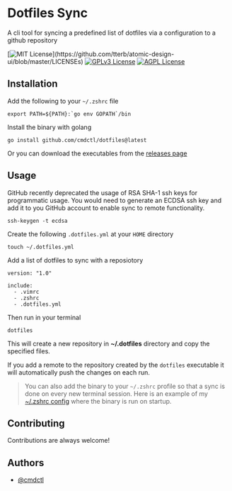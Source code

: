 
# Dotfiles Sync

A cli tool for syncing a predefined list of dotfiles via a configuration
to a github repository




[![MIT License](https://img.shields.io/apm/l/atomic-design-ui.svg?)](https://github.com/tterb/atomic-design-ui/blob/master/LICENSEs)
[![GPLv3 License](https://img.shields.io/badge/License-GPL%20v3-yellow.svg)](https://opensource.org/licenses/)
[![AGPL License](https://img.shields.io/badge/license-AGPL-blue.svg)](http://www.gnu.org/licenses/agpl-3.0)


## Installation

Add the following to your `~/.zshrc` file
```
export PATH=${PATH}:`go env GOPATH`/bin
```
Install the binary with golang
```
go install github.com/cmdctl/dotfiles@latest
```
Or you can download the executables from the [releases page](https://github.com/cmdctl/dotfiles/releases/tag/v0.1.2)

## Usage
GitHub recently deprecated the usage of RSA SHA-1 ssh keys for programmatic usage.
You would need to generate an ECDSA ssh key and add it to you GitHub account to enable sync to remote functionality.
```
ssh-keygen -t ecdsa
```
Create the following `.dotfiles.yml` at your `HOME` directory
```
touch ~/.dotfiles.yml
```
Add a list of dotfiles to sync with a reposiotory
```
version: "1.0"

include:
  - .vimrc
  - .zshrc
  - .dotfiles.yml
```
Then run in your terminal
```
dotfiles
```
This will create a new repository in **~/.dotfiles** directory and copy the specified files.

If you add a remote to the repository created by the `dotfiles` executable it will automatically push the changes on
each run.

> You can also add the binary to your `~/.zshrc` profile so that a sync is done on every new terminal session.
> Here is an example of my [~/.zshrc config](https://github.com/cmdctl/.dotfiles/blob/37d2f321c0be279d4d0fe79db8f4d5b4fc634120/.zshrc#L16) where the binary is run on startup.



## Contributing

Contributions are always welcome!




## Authors

- [@cmdctl](https://www.github.com/cmdctl)

